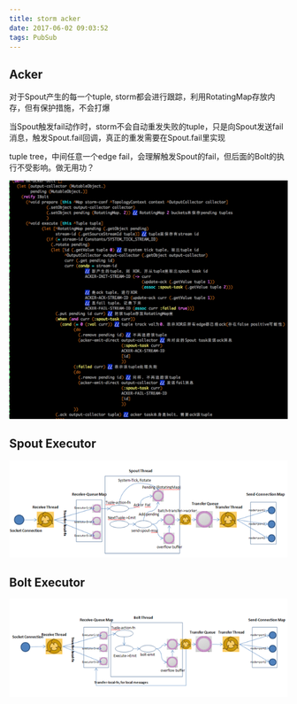 ```yaml
---
title: storm acker
date: 2017-06-02 09:03:52
tags: PubSub
---
```


## Acker

对于Spout产生的每一个tuple, storm都会进行跟踪，利用RotatingMap存放内存，但有保护措施，不会打爆

当Spout触发fail动作时，storm不会自动重发失败的tuple，只是向Spout发送fail消息，触发Spout.fail回调，真正的重发需要在Spout.fail里实现

tuple tree，中间任意一个edge fail，会理解触发Spout的fail，但后面的Bolt的执行不受影响。做无用功？

![backtype.storm.daemon.acker](https://github.com/funkygao/blogassets/blob/master/img/acker.png?raw=true)

## Spout Executor

![spout executor](https://github.com/funkygao/blogassets/blob/master/img/spout.png?raw=true)

## Bolt Executor

![bolt executor](https://github.com/funkygao/blogassets/blob/master/img/bolt.png?raw=true)
